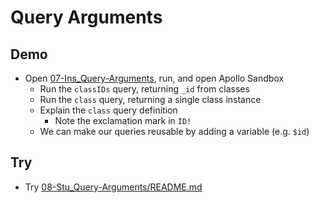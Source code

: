 # Query Arguments

## Demo

- Open [07-Ins_Query-Arguments](../../01-Activities//07-Ins_Query-Arguments), run, and open Apollo Sandbox
  - Run the `classIDs` query, returning `_id` from classes
  - Run the `class` query, returning a single class instance
  - Explain the `class` query definition
    - Note the exclamation mark in `ID!`
  - We can make our queries reusable by adding a variable (e.g. `$id`)

## Try

- Try [08-Stu_Query-Arguments/README.md](../../01-Activities//08-Stu_Query-Arguments/README.md)
